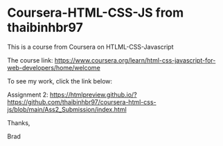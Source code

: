 # Coursera-HTML-CSS-JS from thaibinhbr97

This is a course from Coursera on HTLML-CSS-Javascript

The course link: https://www.coursera.org/learn/html-css-javascript-for-web-developers/home/welcome

To see my work, click the link below:

Assignment 2: https://htmlpreview.github.io/?https://github.com/thaibinhbr97/coursera-html-css-js/blob/main/Ass2_Submission/index.html

Thanks,

Brad
